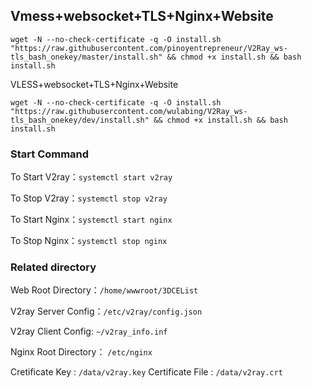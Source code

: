 ## Vmess+websocket+TLS+Nginx+Website
```
wget -N --no-check-certificate -q -O install.sh "https://raw.githubusercontent.com/pinoyentrepreneur/V2Ray_ws-tls_bash_onekey/master/install.sh" && chmod +x install.sh && bash install.sh
```

VLESS+websocket+TLS+Nginx+Website
```
wget -N --no-check-certificate -q -O install.sh "https://raw.githubusercontent.com/wulabing/V2Ray_ws-tls_bash_onekey/dev/install.sh" && chmod +x install.sh && bash install.sh
```
 

### Start Command

To Start V2ray：`systemctl start v2ray`

To Stop V2ray：`systemctl stop v2ray`

To Start Nginx：`systemctl start nginx`

To Stop Nginx：`systemctl stop nginx`

### Related directory

Web Root Directory：`/home/wwwroot/3DCEList`

V2ray Server Config：`/etc/v2ray/config.json`

V2ray Client Config: `~/v2ray_info.inf`

Nginx Root Directory： `/etc/nginx`

Cretificate Key : `/data/v2ray.key`
Certificate File : `/data/v2ray.crt`






